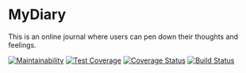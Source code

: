 # MyDiary
This is an online journal where users can pen down their thoughts and feelings.

[![Maintainability](https://api.codeclimate.com/v1/badges/f22700954e8446b19db2/maintainability)](https://codeclimate.com/github/jideajayi11/MyDiary/maintainability)
[![Test Coverage](https://api.codeclimate.com/v1/badges/f22700954e8446b19db2/test_coverage)](https://codeclimate.com/github/jideajayi11/MyDiary/test_coverage)
[![Coverage Status](https://coveralls.io/repos/github/jideajayi11/MyDiary/badge.svg?branch=master)](https://coveralls.io/github/jideajayi11/MyDiary?branch=master)
[![Build Status](https://travis-ci.org/jideajayi11/MyDiary.svg?branch=master)](https://travis-ci.org/jideajayi11/MyDiary)
